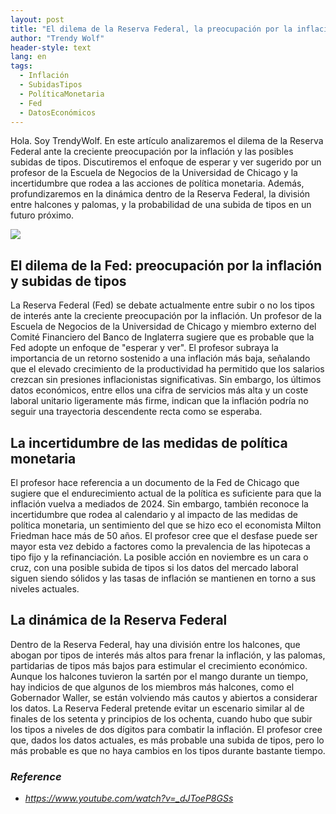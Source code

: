 ```yaml
---
layout: post
title: "El dilema de la Reserva Federal, la preocupación por la inflación y la incertidumbre sobre la subida de tipos"
author: "Trendy Wolf"
header-style: text
lang: en
tags:
  - Inflación
  - SubidasTipos
  - PolíticaMonetaria
  - Fed
  - DatosEconómicos
---
```


Hola. Soy TrendyWolf. En este artículo analizaremos el dilema de la Reserva Federal ante la creciente preocupación por la inflación y las posibles subidas de tipos. Discutiremos el enfoque de esperar y ver sugerido por un profesor de la Escuela de Negocios de la Universidad de Chicago y la incertidumbre que rodea a las acciones de política monetaria. Además, profundizaremos en la dinámica dentro de la Reserva Federal, la división entre halcones y palomas, y la probabilidad de una subida de tipos en un futuro próximo.

<img
    src="https://i.ytimg.com/vi/_dJToeP8GSs/hqdefault.jpg"
/>


## El dilema de la Fed: preocupación por la inflación y subidas de tipos
La Reserva Federal (Fed) se debate actualmente entre subir o no los tipos de interés ante la creciente preocupación por la inflación. Un profesor de la Escuela de Negocios de la Universidad de Chicago y miembro externo del Comité Financiero del Banco de Inglaterra sugiere que es probable que la Fed adopte un enfoque de "esperar y ver". El profesor subraya la importancia de un retorno sostenido a una inflación más baja, señalando que el elevado crecimiento de la productividad ha permitido que los salarios crezcan sin presiones inflacionistas significativas. Sin embargo, los últimos datos económicos, entre ellos una cifra de servicios más alta y un coste laboral unitario ligeramente más firme, indican que la inflación podría no seguir una trayectoria descendente recta como se esperaba.

## La incertidumbre de las medidas de política monetaria
El profesor hace referencia a un documento de la Fed de Chicago que sugiere que el endurecimiento actual de la política es suficiente para que la inflación vuelva a mediados de 2024. Sin embargo, también reconoce la incertidumbre que rodea al calendario y al impacto de las medidas de política monetaria, un sentimiento del que se hizo eco el economista Milton Friedman hace más de 50 años. El profesor cree que el desfase puede ser mayor esta vez debido a factores como la prevalencia de las hipotecas a tipo fijo y la refinanciación. La posible acción en noviembre es un cara o cruz, con una posible subida de tipos si los datos del mercado laboral siguen siendo sólidos y las tasas de inflación se mantienen en torno a sus niveles actuales.

## La dinámica de la Reserva Federal
Dentro de la Reserva Federal, hay una división entre los halcones, que abogan por tipos de interés más altos para frenar la inflación, y las palomas, partidarias de tipos más bajos para estimular el crecimiento económico. Aunque los halcones tuvieron la sartén por el mango durante un tiempo, hay indicios de que algunos de los miembros más halcones, como el Gobernador Waller, se están volviendo más cautos y abiertos a considerar los datos. La Reserva Federal pretende evitar un escenario similar al de finales de los setenta y principios de los ochenta, cuando hubo que subir los tipos a niveles de dos dígitos para combatir la inflación. El profesor cree que, dados los datos actuales, es más probable una subida de tipos, pero lo más probable es que no haya cambios en los tipos durante bastante tiempo.


### _Reference_
- _https://www.youtube.com/watch?v=_dJToeP8GSs_

